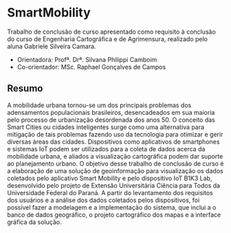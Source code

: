 # SmartMobility
Trabalho de conclusão de curso apresentado como requisito à conclusão do curso de Engenharia Cartográfica e de Agrimensura, realizado pelo aluna Gabriele Silveira Camara.

* Orientadora: Profª. Drª. Silvana Philippi Camboim
* Co-orientador: MSc. Raphael Gonçalves de Campos

## Resumo
A mobilidade urbana tornou-se um dos principais problemas dos adensamentos populacionais brasileiros, desencadeados em sua maioria pelo processo de urbanização desordenada dos anos 50. O conceito das Smart Cities ou cidades inteligentes surge como uma alternativa para mitigação de tais problemas fazendo uso da tecnologia para otimizar e gerir diversas áreas das cidades. Dispositivos como aplicativos de smartphones e sistemas IoT podem ser utilizados para a coleta de dados acerca da mobilidade urbana, e aliados a visualização cartográfica podem dar suporte ao planejamento urbano. O objetivo desse trabalho de conclusão de curso é a elaboração de uma solução de geoinformação para visualização os dados coletados pelo aplicativo Smart Mobility e pelo dispositivo IoT B1K3 Lab, desenvolvido pelo projeto de Extensão Universitária Ciência para Todos da Universidade Federal do Paraná. A partir do levantamento dos requisitos dos usuários e a análise dos dados coletados pelos dispositivos, foi possível fazer a modelagem e a implementação do sistema, que inclui a o banco de dados geográfico, o projeto cartográfico dos mapas e a interface gráfica da solução.

